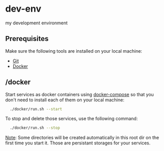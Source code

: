 # dev-env
my development environment

## Prerequisites

Make sure the following tools are installed on your local machine:

- [Git](https://git-scm.com/book/en/v2/Getting-Started-Installing-Git)
- [Docker](https://docs.docker.com/install)

## /docker

Start services as docker containers using [docker-compose](https://docs.docker.com/compose) so that you don't need to install each of them on your local machine:

```bash
  ./docker/run.sh --start
```

To stop and delete those services, use the following command:

```bash
  ./docker/run.sh --stop
```

<u>Note</u>: Some directories will be created automatically in this root dir on the first time you start it. Those are persistant storages for your services.
